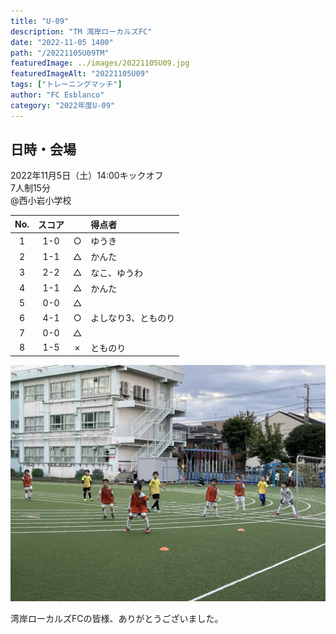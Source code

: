 ```yaml
---
title: "U-09"
description: "TM 湾岸ローカルズFC"
date: "2022-11-05 1400"
path: "/20221105U09TM"
featuredImage: ../images/20221105U09.jpg
featuredImageAlt: "20221105U09"
tags: ["トレーニングマッチ"]
author: "FC Esblanco"
category: "2022年度U-09"
---
```


## 日時・会場

2022年11月5日（土）14:00キックオフ<br>
7人制15分  
@西小岩小学校


| No.| スコア |   |得点者  |
|:--:|:------:|:-:|:--------|
| 1  | 1-0 | ○ |ゆうき|
| 2  | 1-1 | △ |かんた|
| 3  | 2-2 | △ |なこ、ゆうわ|
| 4  | 1-1 | △ |かんた|
| 5  | 0-0 | △ ||
| 6  | 4-1 | ○ |よしなり3、とものり|
| 7  | 0-0 | △ ||
| 8  | 1-5 | × |とものり|

![20221105U09](../images/20221105U09B.jpg "U09TM")


湾岸ローカルズFCの皆様、ありがとうございました。